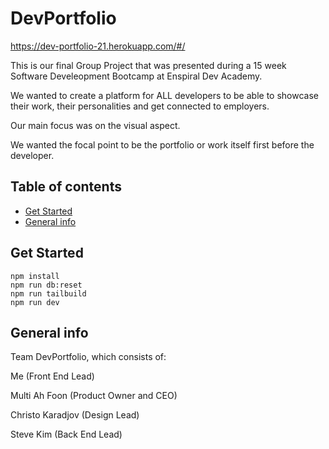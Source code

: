 # DevPortfolio

https://dev-portfolio-21.herokuapp.com/#/

This is our final Group Project that was presented during a 15 week Software Develeopment Bootcamp at Enspiral Dev Academy.

We wanted to create a platform for ALL developers to be able to showcase their work, their personalities and get connected to employers.

Our main focus was on the visual aspect. 

We wanted the focal point to be the portfolio or work itself first before the developer. 

## Table of contents
* [Get Started](#get-started)
* [General info](#general-info)

## Get Started

```shell
npm install
npm run db:reset
npm run tailbuild
npm run dev
```
		
## General info
Team DevPortfolio, which consists of: 

Me (Front End Lead)

Multi Ah Foon (Product Owner and CEO)

Christo Karadjov (Design Lead)

Steve Kim (Back End Lead)
